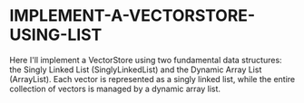 # IMPLEMENT-A-VECTORSTORE-USING-LIST
Here I'll implement a VectorStore using two fundamental data structures: the Singly Linked List (SinglyLinkedList) and the Dynamic Array List  (ArrayList). Each vector is represented as a singly linked list, while the entire collection of  vectors is managed by a dynamic array list.
